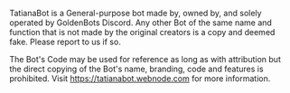 TatianaBot is a General-purpose bot made by, owned by, and solely operated by GoldenBots Discord. 
Any other Bot of the same name and function that is not made by the original creators is a copy and deemed fake. Please report to us if so.

The Bot's Code may be used for reference as long as with attribution but the direct copying of the Bot's name, branding, code and features is prohibited.
Visit https://tatianabot.webnode.com for more information.

